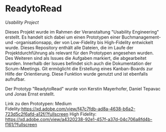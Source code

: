 # ReadytoRead
*Usability Project*

Dieses Projekt wurde im Rahmen der Veranstaltung "Usability Engineering" erstellt. Es handelt sich dabei um einen Prototypen einer Buchmanagement- und -organisationsapp, der von Low-Fidelity bis High-Fidelity entwickelt wurde.
Dieses Repository enthält alle Dateien, die im Laufe der Projektdurchführung als relevant für den Prototypen angesehen wurden. Des Weiteren sind als Issues die Aufgaben markiert, die abgearbeitet wurden. Innerhalb der Issues befindet sich auch die Dokumentation der Scrum-Meetings. Git ermöglicht die Erstellung eines Kanban-Boards zur Hilfe der Orientierung. Diese Funktion wurde genutzt und ist ebenfalls aufrufbar. 

Der Prototyp "ReadytoRead" wurde von Kerstin Mayerhofer, Daniel Tepavac und Jonas Ernst erstellt. 

Link zu den Prototypen:
Medium Fidelity:https://xd.adobe.com/view/f47c7fdb-ad8a-4638-b6a2-723d5c2f6afd-a12f/?fullscreen
High Fidelity: https://xd.adobe.com/view/a4320238-92e1-457f-a37d-04c706a8fd4b-f161/?fullscreen
